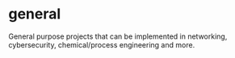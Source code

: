 # general
General purpose projects that can be implemented in networking, cybersecurity, chemical/process engineering and more.
